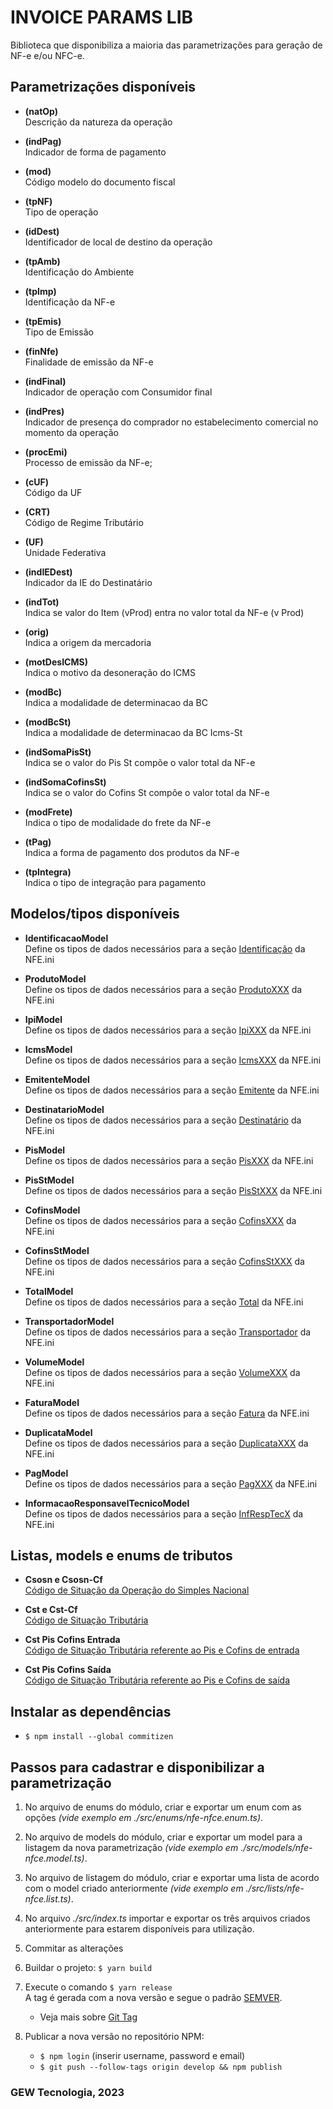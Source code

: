 # INVOICE PARAMS LIB

Biblioteca que disponibiliza a maioria das parametrizações para geração de NF-e e/ou NFC-e.

## Parametrizações disponíveis

- **(natOp)**  
  Descrição da natureza da operação

- **(indPag)**  
  Indicador de forma de pagamento

- **(mod)**  
  Código modelo do documento fiscal

- **(tpNF)**  
  Tipo de operação

- **(idDest)**  
  Identificador de local de destino da operação

- **(tpAmb)**  
  Identificação do Ambiente

- **(tpImp)**  
  Identificação da NF-e

- **(tpEmis)**  
  Tipo de Emissão

- **(finNfe)**  
  Finalidade de emissão da NF-e

- **(indFinal)**  
  Indicador de operação com Consumidor final

- **(indPres)**  
  Indicador de presença do comprador no estabelecimento comercial no momento da operação

- **(procEmi)**  
  Processo de emissão da NF-e;

- **(cUF)**  
  Código da UF

- **(CRT)**  
  Código de Regime Tributário

- **(UF)**  
  Unidade Federativa

- **(indIEDest)**  
  Indicador da IE do Destinatário

- **(indTot)**  
  Indica se valor do Item (vProd) entra no valor total da NF-e (v Prod)

- **(orig)**  
  Indica a origem da mercadoria

- **(motDesICMS)**  
  Indica o motivo da desoneração do ICMS

- **(modBc)**  
  Indica a modalidade de determinacao da BC

- **(modBcSt)**  
  Indica a modalidade de determinacao da BC Icms-St

- **(indSomaPisSt)**  
  Indica se o valor do Pis St compõe o valor total da NF-e

- **(indSomaCofinsSt)**  
  Indica se o valor do Cofins St compõe o valor total da NF-e

- **(modFrete)**  
  Indica o tipo de modalidade do frete da NF-e

- **(tPag)**  
  Indica a forma de pagamento dos produtos da NF-e

- **(tpIntegra)**  
  Indica o tipo de integração para pagamento

## Modelos/tipos disponíveis

- **IdentificacaoModel**  
  Define os tipos de dados necessários para a seção [Identificação](./src/models/identificacao.model.ts) da NFE.ini

- **ProdutoModel**  
  Define os tipos de dados necessários para a seção [ProdutoXXX](./src/models/produto.model.ts) da NFE.ini

- **IpiModel**  
  Define os tipos de dados necessários para a seção [IpiXXX](./src/models/ipi.model.ts) da NFE.ini

- **IcmsModel**  
  Define os tipos de dados necessários para a seção [IcmsXXX](./src/models/icms.model.ts) da NFE.ini

- **EmitenteModel**  
  Define os tipos de dados necessários para a seção [Emitente](./src/models/emitente.model.ts) da NFE.ini

- **DestinatarioModel**  
  Define os tipos de dados necessários para a seção [Destinatário](./src/models/destinatario.model.ts) da NFE.ini

- **PisModel**  
  Define os tipos de dados necessários para a seção [PisXXX](./src/models/pis.model.ts) da NFE.ini

- **PisStModel**  
  Define os tipos de dados necessários para a seção [PisStXXX](./src/models/pisst.model.ts) da NFE.ini

- **CofinsModel**  
  Define os tipos de dados necessários para a seção [CofinsXXX](./src/models/cofins.model.ts) da NFE.ini

- **CofinsStModel**  
  Define os tipos de dados necessários para a seção [CofinsStXXX](./src/models/cofinsst.model.ts) da NFE.ini

- **TotalModel**  
  Define os tipos de dados necessários para a seção [Total](./src/models/total.model.ts) da NFE.ini

- **TransportadorModel**  
  Define os tipos de dados necessários para a seção [Transportador](./src/models/transportador.model.ts) da NFE.ini

- **VolumeModel**  
  Define os tipos de dados necessários para a seção [VolumeXXX](./src/models/volume.model.ts) da NFE.ini

- **FaturaModel**  
  Define os tipos de dados necessários para a seção [Fatura](./src/models/fatura.model.ts) da NFE.ini

- **DuplicataModel**  
  Define os tipos de dados necessários para a seção [DuplicataXXX](./src/models/duplicata.model.ts) da NFE.ini

- **PagModel**  
  Define os tipos de dados necessários para a seção [PagXXX](./src/models/pag.model.ts) da NFE.ini

- **InformacaoResponsavelTecnicoModel**  
  Define os tipos de dados necessários para a seção [InfRespTecX](./src/models/informacao-responsavel-tecnico.model.ts) da NFE.ini

## Listas, models e enums de tributos

- **Csosn e Csosn-Cf**  
  [Código de Situação da Operação do Simples Nacional](./src/lists/csosn-csosncf.list.ts)

- **Cst e Cst-Cf**  
  [Código de Situação Tributária](./src/lists/cst-cstcf.list.ts)

- **Cst Pis Cofins Entrada**  
  [Código de Situação Tributária referente ao Pis e Cofins de entrada](./src/lists/cst-pis-cofins-entrada.list.ts)

- **Cst Pis Cofins Saída**  
  [Código de Situação Tributária referente ao Pis e Cofins de saída](./src/lists/cst-pis-cofins-saida.list.ts)

## Instalar as dependências

- `$ npm install --global commitizen`

## Passos para cadastrar e disponibilizar a parametrização

1.  No arquivo de enums do módulo, criar e exportar um enum com as opções _(vide exemplo em ./src/enums/nfe-nfce.enum.ts)_.

2.  No arquivo de models do módulo, criar e exportar um model para a listagem da nova parametrização _(vide exemplo em ./src/models/nfe-nfce.model.ts)_.

3.  No arquivo de listagem do módulo, criar e exportar uma lista de acordo com o model criado anteriormente _(vide exemplo em ./src/lists/nfe-nfce.list.ts)_.

4.  No arquivo _./src/index.ts_ importar e exportar os três arquivos criados anteriormente para estarem disponíveis para utilização.

5.  Commitar as alterações

6.  Buildar o projeto: `$ yarn build`

7.  Execute o comando `$ yarn release`  
    A tag é gerada com a nova versão e segue o padrão [SEMVER](https://semver.org/).

    - Veja mais sobre [Git Tag](https://git-scm.com/book/pt-br/v2/Fundamentos-de-Git-Criando-Tags/)

8.  Publicar a nova versão no repositório NPM:
    - `$ npm login` (inserir username, password e email)
    - `$ git push --follow-tags origin develop && npm publish`

### GEW Tecnologia, 2023
